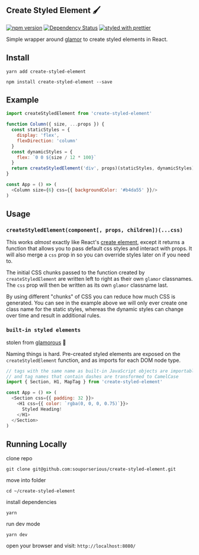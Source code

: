 ## Create Styled Element 🖌

[![npm version](https://badge.fury.io/js/create-styled-element.svg)](https://badge.fury.io/js/create-styled-element)
[![Dependency Status](https://david-dm.org/souporserious/create-styled-element.svg)](https://david-dm.org/souporserious/create-styled-element)
[![styled with prettier](https://img.shields.io/badge/styled_with-prettier-ff69b4.svg)](https://github.com/prettier/prettier)

Simple wrapper around [glamor](https://github.com/threepointone/glamor) to create styled elements in React.

## Install

`yarn add create-styled-element`

`npm install create-styled-element --save`

## Example

```js
import createStyledElement from 'create-styled-element'

function Column({ size, ...props }) {
  const staticStyles = {
    display: 'flex',
    flexDirection: 'column'
  }
  const dynamicStyles = {
    flex: `0 0 ${size / 12 * 100}`
  }
  return createStyledElement('div', props)(staticStyles, dynamicStyles)
}

const App = () => (
  <Column size={6} css={{ backgroundColor: '#b4da55' }}/>
)
```

## Usage

### `createStyledElement(component[, props, children])(...css)`

This works _almost_ exactly like React's [create element](https://facebook.github.io/react/docs/react-api.html#createelement), except it returns a function that allows you to pass default css styles and interact with props. It will also merge a `css` prop in so you can override styles later on if you need to.

The initial CSS chunks passed to the function created by `createStyledElement` are written left to right as their own `glamor` classnames. The `css` prop will then be written as its own `glamor` classname last.

By using different "chunks" of CSS you can reduce how much CSS is generated. You can see in the example above we will only ever create one class name for the static styles, whereas the dynamic styles can change over time and result in additional rules.

### `built-in styled elements`

stolen from [glamorous](https://github.com/paypal/glamorous#built-in-glamorouscomponents) 🙏

Naming things is hard. Pre-created styled elements are exposed on the `createStyledElement` function, and as imports for each DOM node type.

```js
// tags with the same name as built-in JavaScript objects are importable with a Tag suffix
// and tag names that contain dashes are transformed to CamelCase
import { Section, H1, MapTag } from 'create-styled-element'

const App = () => (
  <Section css={{ padding: 32 }}>
    <H1 css={{ color: `rgba(0, 0, 0, 0.75)`}}>
      Styled Heading!
    </H1>
  </Section>
)
```

## Running Locally

clone repo

`git clone git@github.com:souporserious/create-styled-element.git`

move into folder

`cd ~/create-styled-element`

install dependencies

`yarn`

run dev mode

`yarn dev`

open your browser and visit: `http://localhost:8080/`
